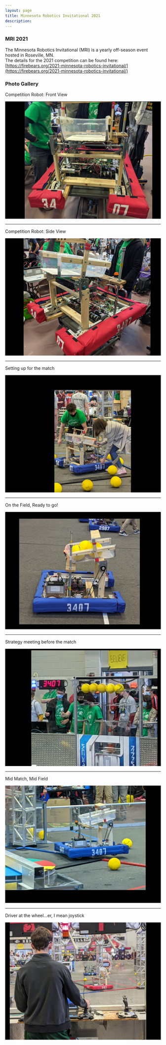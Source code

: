 ```yaml
---
layout: page
title: Minnesota Robotics Invitational 2021
description: 
---
```


### MRI 2021

The Minnesota Robotics Invitational (MRI) is a yearly off-season event hosted in Roseville, MN.  
The details for the 2021 competition can be found here: [https://firebears.org/2021-minnesota-robotics-invitational/](https://firebears.org/2021-minnesota-robotics-invitational/)


### Photo Gallery

Competition Robot: Front View

![Front View](assets/images/MRI2021/MRI2021_FrontView.jpg)

---

Competition Robot: Side View

![Side View](assets/images/MRI2021/MRI2021_SideView.jpg)

---

Setting up for the match

![Setting up the robot](assets/images/MRI2021/MRI2021_SettingUp.jpg)

---

On the Field, Ready to go!

![At the Starting line](assets/images/MRI2021/MRI2021_OnTheField.jpg)

---

Strategy meeting before the match

![Team Strategy Meeting](assets/images/MRI2021/MRI2021_TeamDriving.jpg)

---

Mid Match, Mid Field

![Mid Match](assets/images/MRI2021/MRI2021_MidMatch.jpg)

---

Driver at the wheel...er, I mean joystick

![Robot Driving](assets/images/MRI2021/MRI2021_Driving.jpg)
